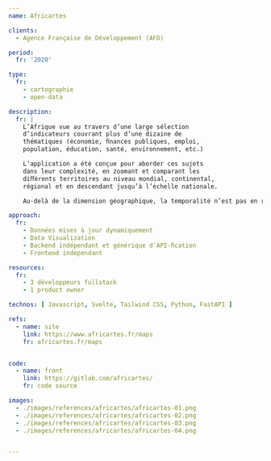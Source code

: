 ```yaml
---
name: Africartes

clients: 
  - Agence Française de Développement (AFD)

period: 
  fr: '2020'

type:
  fr:
    - cartographie 
    - open-data

description:
  fr: |
    L’Afrique vue au travers d’une large sélection 
    d’indicateurs couvrant plus d’une dizaine de 
    thématiques (économie, ﬁnances publiques, emploi, 
    population, éducation, santé, environnement, etc.)

    L’application a été conçue pour aborder ces sujets 
    dans leur complexité, en zoomant et comparant les 
    diﬀérents territoires au niveau mondial, continental, 
    régional et en descendant jusqu’à l’échelle nationale. 

    Au-delà de la dimension géographique, la temporalité n’est pas en reste puisqu’il l’application rend possible l’analyse et la  comparaison des indicateurs et pays sur un temps long, voire de façon prospective pour les années à venir.

approach:
  fr: 
    - Données mises à jour dynamiquement 
    - Data Visualization
    - Backend indépendant et générique d'API-ﬁcation 
    - Frontend indépendant

resources:
  fr: 
    - 3 développeurs fullstack 
    - 1 product owner

technos: [ Javascript, Svelte, Tailwind CSS, Python, FastAPI ]

refs:
  - name: site
    link: https://www.africartes.fr/maps
    fr: africartes.fr/maps


code:
  - name: front
    link: https://gitlab.com/africartes/
    fr: code source

images:
  - ./images/references/africartes/africartes-01.png
  - ./images/references/africartes/africartes-02.png
  - ./images/references/africartes/africartes-03.png
  - ./images/references/africartes/africartes-04.png


---
```

